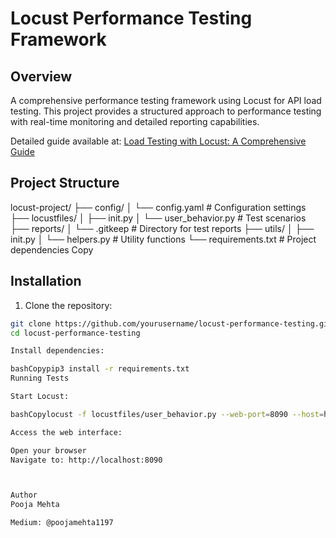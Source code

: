 # Locust Performance Testing Framework

## Overview
A comprehensive performance testing framework using Locust for API load testing. This project provides a structured approach to performance testing with real-time monitoring and detailed reporting capabilities.

Detailed guide available at: [Load Testing with Locust: A Comprehensive Guide](https://medium.com/@poojamehta1197/load-testing-with-locust-a-comprehensive-guide-from-setup-to-analysis-83351a53a6c5)

## Project Structure
locust-project/
├── config/
│   └── config.yaml         # Configuration settings
├── locustfiles/
│   ├── init.py
│   └── user_behavior.py    # Test scenarios
├── reports/
│   └── .gitkeep           # Directory for test reports
├── utils/
│   ├── init.py
│   └── helpers.py         # Utility functions
└── requirements.txt       # Project dependencies
Copy
## Installation
1. Clone the repository:
```bash
git clone https://github.com/yourusername/locust-performance-testing.git
cd locust-performance-testing

Install dependencies:

bashCopypip3 install -r requirements.txt
Running Tests

Start Locust:

bashCopylocust -f locustfiles/user_behavior.py --web-port=8090 --host=https://jsonplaceholder.typicode.com

Access the web interface:

Open your browser
Navigate to: http://localhost:8090



Author
Pooja Mehta

Medium: @poojamehta1197
